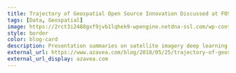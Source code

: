 ```yaml
---
title: Trajectory of Geospatial Open Source Innovation Discussed at FOSS4G NA
tags: [Data, Geospatial]
image: https://2rct3i2488gxf9jvb1lqhek9-wpengine.netdna-ssl.com/wp-content/uploads/2018/05/IMG_3022-1000x620.jpg
style: border
color: blog-card
description: Presentation summaries on satellite imagery deep learning, Cloud Optimized GeoTIFFs, data to vector tile workflow, and an inspiring keynote. Plus a recap of the Machine Learning After Party we hosted with featured speakers.
external_url: https://www.azavea.com/blog/2018/05/25/trajectory-of-geospatial-open-source-innovation-discussed-at-foss4g-na/
external_url_display: azavea.com
---
```

